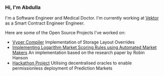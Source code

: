 ### Hi, I'm Abdulla

I'm a Software Engineer and Medical Doctor. 
I'm currently working at [Vektor](https://vektor.finance/) as a Smart Contract Engineer Engineer.

Here are some of the Open Source Projects I've worked on:
- [Vyper Compiler](https://github.com/vyperlang/vyper/pull/2593) Implementation of Storage Layout Overrides
- [Implementing Logarithm Market Scoring Rules using Automated Market Makers](https://docs.just.win/) An implementation based on the research paper by Robin Hanson
- [Hackathon Project](https://github.com/dpball/supremecourt) Utilising decentralised oracles to enable permissionless deployment of Prediction Markets

<!--
**abdullathedruid/abdullathedruid** is a ✨ _special_ ✨ repository because its `README.md` (this file) appears on your GitHub profile.

Here are some ideas to get you started:

- 🔭 I’m currently working on ...
- 🌱 I’m currently learning ...
- 👯 I’m looking to collaborate on ...
- 🤔 I’m looking for help with ...
- 💬 Ask me about ...
- 📫 How to reach me: ...
- 😄 Pronouns: ...
- ⚡ Fun fact: ...
-->
